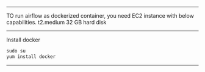 ------------------------------------------------------------------------------------------------------------------------------
TO run airflow as dockerized container, you need EC2 instance with below capabilities.
t2.medium
32 GB hard disk

------------------------------------------------------------------------------------------------------------------------------
Install docker</br>
```python
sudo su
yum install docker
```

------------------------------------------------------------------------------------------------------------------------------
